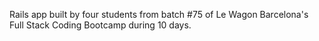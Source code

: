 Rails app built by four students from batch #75 of Le Wagon Barcelona's Full Stack Coding Bootcamp during 10 days.
